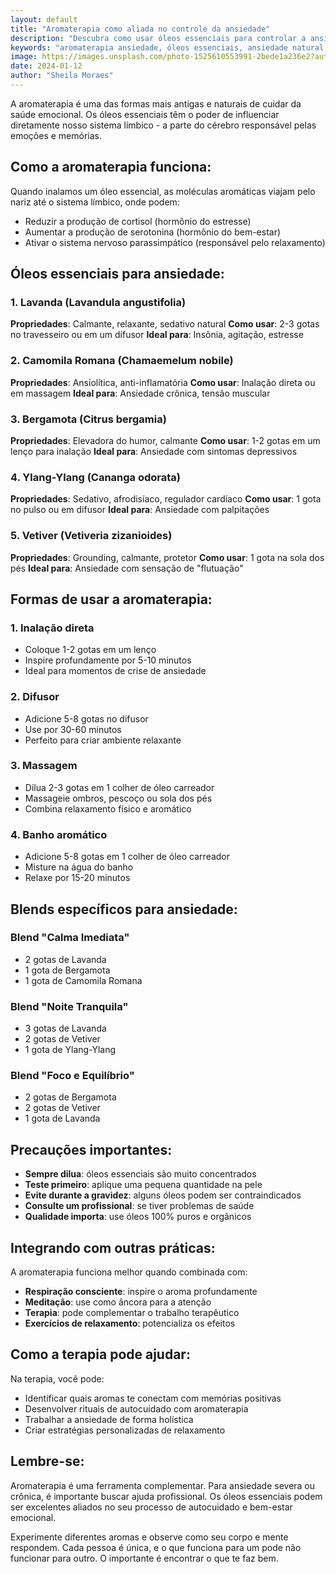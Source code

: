 ```yaml
---
layout: default
title: "Aromaterapia como aliada no controle da ansiedade"
description: "Descubra como usar óleos essenciais para controlar a ansiedade de forma natural. Guia completo com blends específicos e técnicas de aplicação."
keywords: "aromaterapia ansiedade, óleos essenciais, ansiedade natural, lavanda, bergamota, terapia holística, relaxamento"
image: https://images.unsplash.com/photo-1525610553991-2bede1a236e2?auto=format&fit=crop&w=800&q=80
date: 2024-01-12
author: "Sheila Moraes"
---
```


A aromaterapia é uma das formas mais antigas e naturais de cuidar da saúde emocional. Os óleos essenciais têm o poder de influenciar diretamente nosso sistema límbico - a parte do cérebro responsável pelas emoções e memórias.

## Como a aromaterapia funciona:

Quando inalamos um óleo essencial, as moléculas aromáticas viajam pelo nariz até o sistema límbico, onde podem:

- Reduzir a produção de cortisol (hormônio do estresse)
- Aumentar a produção de serotonina (hormônio do bem-estar)
- Ativar o sistema nervoso parassimpático (responsável pelo relaxamento)

## Óleos essenciais para ansiedade:

### 1. Lavanda (Lavandula angustifolia)

**Propriedades**: Calmante, relaxante, sedativo natural
**Como usar**: 2-3 gotas no travesseiro ou em um difusor
**Ideal para**: Insônia, agitação, estresse

### 2. Camomila Romana (Chamaemelum nobile)

**Propriedades**: Ansiolítica, anti-inflamatória
**Como usar**: Inalação direta ou em massagem
**Ideal para**: Ansiedade crônica, tensão muscular

### 3. Bergamota (Citrus bergamia)

**Propriedades**: Elevadora do humor, calmante
**Como usar**: 1-2 gotas em um lenço para inalação
**Ideal para**: Ansiedade com sintomas depressivos

### 4. Ylang-Ylang (Cananga odorata)

**Propriedades**: Sedativo, afrodisíaco, regulador cardíaco
**Como usar**: 1 gota no pulso ou em difusor
**Ideal para**: Ansiedade com palpitações

### 5. Vetiver (Vetiveria zizanioides)

**Propriedades**: Grounding, calmante, protetor
**Como usar**: 1 gota na sola dos pés
**Ideal para**: Ansiedade com sensação de "flutuação"

## Formas de usar a aromaterapia:

### 1. Inalação direta

- Coloque 1-2 gotas em um lenço
- Inspire profundamente por 5-10 minutos
- Ideal para momentos de crise de ansiedade

### 2. Difusor

- Adicione 5-8 gotas no difusor
- Use por 30-60 minutos
- Perfeito para criar ambiente relaxante

### 3. Massagem

- Dilua 2-3 gotas em 1 colher de óleo carreador
- Massageie ombros, pescoço ou sola dos pés
- Combina relaxamento físico e aromático

### 4. Banho aromático

- Adicione 5-8 gotas em 1 colher de óleo carreador
- Misture na água do banho
- Relaxe por 15-20 minutos

## Blends específicos para ansiedade:

### Blend "Calma Imediata"

- 2 gotas de Lavanda
- 1 gota de Bergamota
- 1 gota de Camomila Romana

### Blend "Noite Tranquila"

- 3 gotas de Lavanda
- 2 gotas de Vetiver
- 1 gota de Ylang-Ylang

### Blend "Foco e Equilíbrio"

- 2 gotas de Bergamota
- 2 gotas de Vetiver
- 1 gota de Lavanda

## Precauções importantes:

- **Sempre dilua**: óleos essenciais são muito concentrados
- **Teste primeiro**: aplique uma pequena quantidade na pele
- **Evite durante a gravidez**: alguns óleos podem ser contraindicados
- **Consulte um profissional**: se tiver problemas de saúde
- **Qualidade importa**: use óleos 100% puros e orgânicos

## Integrando com outras práticas:

A aromaterapia funciona melhor quando combinada com:

- **Respiração consciente**: inspire o aroma profundamente
- **Meditação**: use como âncora para a atenção
- **Terapia**: pode complementar o trabalho terapêutico
- **Exercícios de relaxamento**: potencializa os efeitos

## Como a terapia pode ajudar:

Na terapia, você pode:

- Identificar quais aromas te conectam com memórias positivas
- Desenvolver rituais de autocuidado com aromaterapia
- Trabalhar a ansiedade de forma holística
- Criar estratégias personalizadas de relaxamento

## Lembre-se:

Aromaterapia é uma ferramenta complementar. Para ansiedade severa ou crônica, é importante buscar ajuda profissional. Os óleos essenciais podem ser excelentes aliados no seu processo de autocuidado e bem-estar emocional.

Experimente diferentes aromas e observe como seu corpo e mente respondem. Cada pessoa é única, e o que funciona para um pode não funcionar para outro. O importante é encontrar o que te faz bem.
